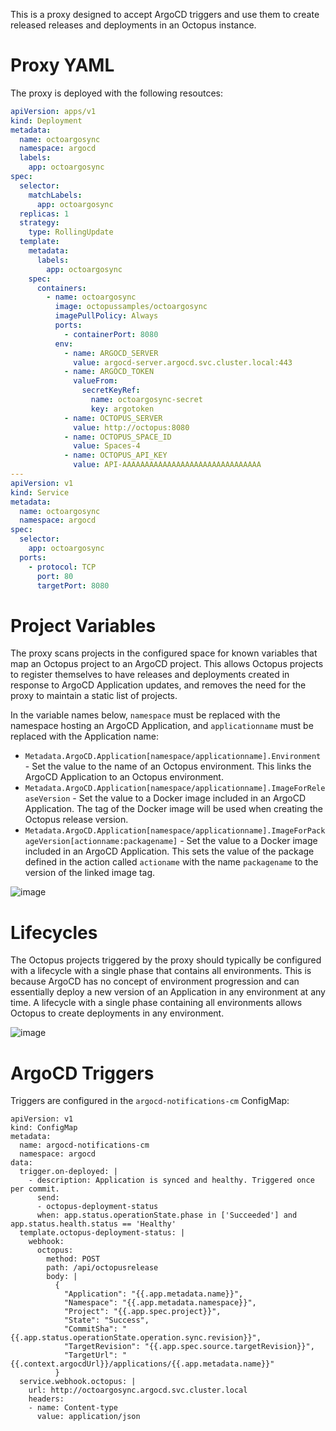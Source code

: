 This is a proxy designed to accept ArgoCD triggers and use them to create released releases and deployments in an Octopus instance.

# Proxy YAML

The proxy is deployed with the following resoutces:

```yaml
apiVersion: apps/v1
kind: Deployment
metadata:
  name: octoargosync
  namespace: argocd
  labels:
    app: octoargosync
spec:
  selector:
    matchLabels:
      app: octoargosync
  replicas: 1
  strategy:
    type: RollingUpdate
  template:
    metadata:
      labels:
        app: octoargosync
    spec:
      containers:
        - name: octoargosync
          image: octopussamples/octoargosync
          imagePullPolicy: Always
          ports:
            - containerPort: 8080
          env:
            - name: ARGOCD_SERVER
              value: argocd-server.argocd.svc.cluster.local:443
            - name: ARGOCD_TOKEN
              valueFrom:
                secretKeyRef:
                  name: octoargosync-secret
                  key: argotoken
            - name: OCTOPUS_SERVER
              value: http://octopus:8080
            - name: OCTOPUS_SPACE_ID
              value: Spaces-4
            - name: OCTOPUS_API_KEY
              value: API-AAAAAAAAAAAAAAAAAAAAAAAAAAAAAAA
---
apiVersion: v1
kind: Service
metadata:
  name: octoargosync
  namespace: argocd
spec:
  selector:
    app: octoargosync
  ports:
    - protocol: TCP
      port: 80
      targetPort: 8080

```

# Project Variables

The proxy scans projects in the configured space for known variables that map an Octopus project to an ArgoCD project. 
This allows Octopus projects to register themselves to have releases and deployments created in response to
ArgoCD Application updates, and removes the need for the proxy to maintain a static list of projects.

In the variable names below, `namespace` must be replaced with the namespace hosting an ArgoCD Application, and 
`applicationname` must be replaced with the Application name:

* `Metadata.ArgoCD.Application[namespace/applicationname].Environment` - Set the value to the name of an Octopus environment. This links the ArgoCD Application to an Octopus environment.
* `Metadata.ArgoCD.Application[namespace/applicationname].ImageForReleaseVersion` - Set the value to a Docker image included in an ArgoCD Application. The tag of the Docker image will be used when creating the Octopus release version.
* `Metadata.ArgoCD.Application[namespace/applicationname].ImageForPackageVersion[actionname:packagename]` - Set the value to a Docker image included in an ArgoCD Application. This sets the value of the package defined in the action called `actioname` with the name `packagename` to the version of the linked image tag.

![image](https://github.com/OctopusSolutionsEngineering/OctopusArgoCDProxy/assets/160104/106f7811-0d47-4a81-a7a0-d96382bd855b)

# Lifecycles

The Octopus projects triggered by the proxy should typically be configured with a lifecycle with a single phase that contains all environments.
This is because ArgoCD has no concept of environment progression and can essentially deploy a new version of an Application in any
environment at any time. A lifecycle with a single phase containing all environments allows Octopus to create deployments in any environment.

![image](https://github.com/OctopusSolutionsEngineering/OctopusArgoCDProxy/assets/160104/a7ba9185-934e-4ddf-89da-ee17b55aa4b4)


# ArgoCD Triggers

Triggers are configured in the `argocd-notifications-cm` ConfigMap:
```
apiVersion: v1
kind: ConfigMap
metadata:
  name: argocd-notifications-cm
  namespace: argocd
data:
  trigger.on-deployed: |
    - description: Application is synced and healthy. Triggered once per commit.
      send:
      - octopus-deployment-status
      when: app.status.operationState.phase in ['Succeeded'] and app.status.health.status == 'Healthy'
  template.octopus-deployment-status: |
    webhook:
      octopus:
        method: POST
        path: /api/octopusrelease
        body: |
          {
            "Application": "{{.app.metadata.name}}",
            "Namespace": "{{.app.metadata.namespace}}",
            "Project": "{{.app.spec.project}}",
            "State": "Success",
            "CommitSha": "{{.app.status.operationState.operation.sync.revision}}",
            "TargetRevision": "{{.app.spec.source.targetRevision}}",
            "TargetUrl": "{{.context.argocdUrl}}/applications/{{.app.metadata.name}}"
          }
  service.webhook.octopus: |
    url: http://octoargosync.argocd.svc.cluster.local
    headers:
    - name: Content-type
      value: application/json
```
